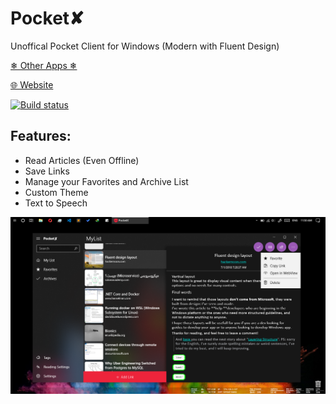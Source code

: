 # Pocket✘

Unoffical Pocket Client for Windows (Modern with Fluent Design)

[❄ Other Apps ❄](https://yazdipour.github.io/apps)

[🌐 Website](https://yazdipour.github.io/)

[![Build status](https://build.appcenter.ms/v0.1/apps/5dc566ec-33b7-43a2-9f2f-a767502f3282/branches/master/badge)](https://appcenter.ms)

## Features:
* Read Articles (Even Offline)
* Save Links
* Manage your Favorites and Archive List
* Custom Theme
* Text to Speech


![Screenshot](./Screenshot.png)